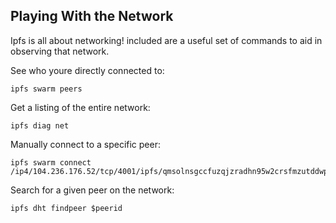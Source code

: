 ## Playing With the Network
Ipfs is all about networking! included are a useful set of commands
to aid in observing that network.

See who youre directly connected to:
```
ipfs swarm peers
```

Get a listing of the entire network:
```
ipfs diag net
```

Manually connect to a specific peer:
```
ipfs swarm connect /ip4/104.236.176.52/tcp/4001/ipfs/qmsolnsgccfuzqjzradhn95w2crsfmzutddwp8hxahca9z
```

Search for a given peer on the network:
```
ipfs dht findpeer $peerid
```



